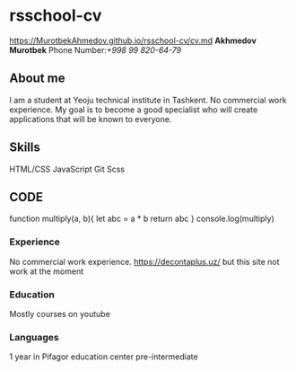 # rsschool-cv
https://MurotbekAhmedov.github.io/rsschool-cv/cv.md
**Akhmedov Murotbek**
Phone Number:*+998 99 820-64-79*
## About me 
I am a student at Yeoju technical institute in Tashkent. No commercial work experience.
My goal is to become a good specialist who will create applications that will be known to everyone.
## Skills 
HTML/CSS
JavaScript
Git
Scss
## CODE
function multiply(a, b){
  let abc = a * b
  return abc
}
console.log(multiply)
### Experience
No commercial work experience.
https://decontaplus.uz/ 
but this site not work at the moment
### Education
Mostly courses on youtube
### Languages
1 year in Pifagor education center
pre-intermediate